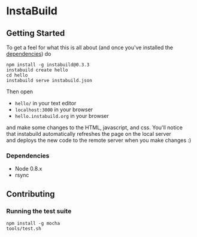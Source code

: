 
# InstaBuild

## Getting Started

To get a feel for what this is all about (and once you've installed the  
[dependencies](#dependencies)) do  

    npm install -g instabuild@0.3.3
    instabuild create hello
    cd hello
    instabuild serve instabuild.json

Then open  

+ `hello/` in your text editor
+ `localhost:3000` in your browser
+ `hello.instabuild.org` in your browser

and make some changes to the HTML, javascript, and css. You'll notice  
that instabuild automatically refreshes the page on the local server  
and deploys the new code to the remote server when you make changes :)

### Dependencies

+ Node 0.8.x
+ rsync

## Contributing

### Running the test suite

    npm install -g mocha
    tools/test.sh
